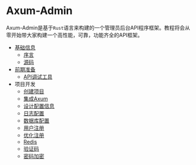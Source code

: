 # Axum-Admin

Axum-Admin是基于`Rust`语言来构建的一个管理员后台API程序框架。教程将会从零开始带大家构建一个高性能，可靠，功能齐全的API框架。



- [基础信息](src/basic_info.md)
  - [序言](src/perface.md)
  - [源码](src/source_code.md)
- [前期准备](src/previous_preparation.md)  
  - [API调试工具](src/api_tools.md)
- 项目开发
  - [创建项目](src/create_project.md)
  - [集成Axum](src/add_axum.md)
  - [设计配置信息](src/config.md)
  - [日志配置](src/log.md)
  - [数据库配置](src/database.md)
  - [用户注册](src/user_register.md)
  - [优化注册](src/refactor_user.md)
  - [Redis](src/redis.md)
  - [验证码](src/captcha.md)
  - [密码加密](src/password.md)
